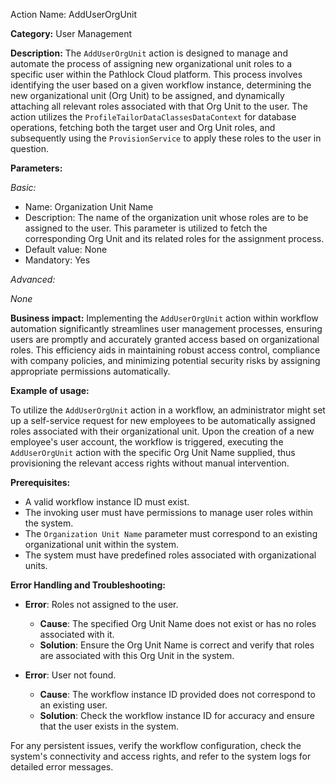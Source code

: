 Action Name: AddUserOrgUnit

**Category:** User Management

**Description:**
The `AddUserOrgUnit` action is designed to manage and automate the process of assigning new organizational unit roles to a specific user within the Pathlock Cloud platform. This process involves identifying the user based on a given workflow instance, determining the new organizational unit (Org Unit) to be assigned, and dynamically attaching all relevant roles associated with that Org Unit to the user. The action utilizes the `ProfileTailorDataClassesDataContext` for database operations, fetching both the target user and Org Unit roles, and subsequently using the `ProvisionService` to apply these roles to the user in question.

**Parameters:**

*Basic:*

-   Name: Organization Unit Name
-   Description: The name of the organization unit whose roles are to be assigned to the user. This parameter is utilized to fetch the corresponding Org Unit and its related roles for the assignment process.
-   Default value: None
-   Mandatory: Yes

*Advanced:*

_None_

**Business impact:**
Implementing the `AddUserOrgUnit` action within workflow automation significantly streamlines user management processes, ensuring users are promptly and accurately granted access based on organizational roles. This efficiency aids in maintaining robust access control, compliance with company policies, and minimizing potential security risks by assigning appropriate permissions automatically.

**Example of usage:**

To utilize the `AddUserOrgUnit` action in a workflow, an administrator might set up a self-service request for new employees to be automatically assigned roles associated with their organizational unit. Upon the creation of a new employee's user account, the workflow is triggered, executing the `AddUserOrgUnit` action with the specific Org Unit Name supplied, thus provisioning the relevant access rights without manual intervention.

**Prerequisites:**

- A valid workflow instance ID must exist.
- The invoking user must have permissions to manage user roles within the system.
- The `Organization Unit Name` parameter must correspond to an existing organizational unit within the system.
- The system must have predefined roles associated with organizational units.

**Error Handling and Troubleshooting:**

- **Error**: Roles not assigned to the user.
  - **Cause**: The specified Org Unit Name does not exist or has no roles associated with it.
  - **Solution**: Ensure the Org Unit Name is correct and verify that roles are associated with this Org Unit in the system. 

- **Error**: User not found.
  - **Cause**: The workflow instance ID provided does not correspond to an existing user.
  - **Solution**: Check the workflow instance ID for accuracy and ensure that the user exists in the system.

For any persistent issues, verify the workflow configuration, check the system's connectivity and access rights, and refer to the system logs for detailed error messages.